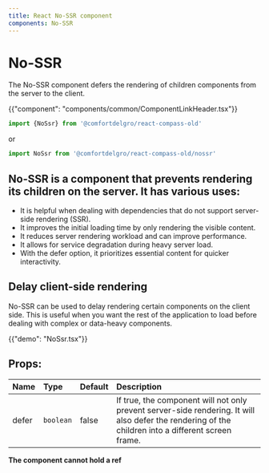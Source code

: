 ```yaml
---
title: React No-SSR component
components: No-SSR
---
```


# No-SSR

<p class="description">The No-SSR component defers the rendering of children components from the server to the client.</p>

{{"component": "components/common/ComponentLinkHeader.tsx"}}

```jsx
import {NoSsr} from '@comfortdelgro/react-compass-old'
```

or

```jsx
import NoSsr from '@comfortdelgro/react-compass-old/nossr'
```

## No-SSR is a component that prevents rendering its children on the server. It has various uses:

- It is helpful when dealing with dependencies that do not support server-side rendering (SSR).
- It improves the initial loading time by only rendering the visible content.
- It reduces server rendering workload and can improve performance.
- It allows for service degradation during heavy server load.
- With the defer option, it prioritizes essential content for quicker interactivity.

## Delay client-side rendering

No-SSR can be used to delay rendering certain components on the client side. This is useful when you want the rest of the application to load before dealing with complex or data-heavy components.

{{"demo": "NoSsr.tsx"}}

## Props:

| Name  | Type      | Default | Description                                                                                                                                         |
| :---- | :-------- | :------ | :-------------------------------------------------------------------------------------------------------------------------------------------------- |
| defer | `boolean` | false   | If true, the component will not only prevent server-side rendering. It will also defer the rendering of the children into a different screen frame. |

**The component cannot hold a ref**
